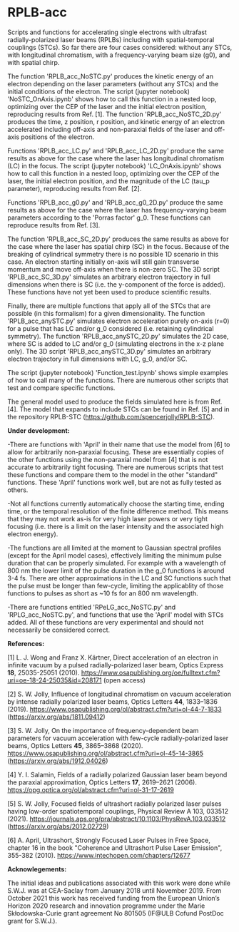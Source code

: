 # RPLB-acc
Scripts and functions for accelerating single electrons with ultrafast radially-polarized laser beams (RPLBs) including with spatial-temporal couplings (STCs). So far there are four cases considered: without any STCs, with longitudinal chromatism, with a frequency-varying beam size (g0), and with spatial chirp.

The function 'RPLB_acc_NoSTC.py' produces the kinetic energy of an electron depending on the laser parameters (without any STCs) and the initial conditions of the electron. The script (jupyter notebook) 'NoSTC_OnAxis.ipynb' shows how to call this function in a nested loop, optimizing over the CEP of the laser and the initial electron position, reproducing results from Ref. [1]. The function 'RPLB_acc_NoSTC_2D.py' produces the time, z position, r position, and kinetic energy of an electron accelerated including off-axis and non-paraxial fields of the laser and off-axis positions of the electron.

Functions 'RPLB_acc_LC.py' and 'RPLB_acc_LC_2D.py' produce the same results as above for the case where the laser has longitudinal chromatism (LC) in the focus. The script (jupyter notebook) 'LC_OnAxis.ipynb' shows how to call this function in a nested loop, optimizing over the CEP of the laser, the initial electron position, and the magnitude of the LC (tau_p parameter), reproducing results from Ref. [2].

Functions 'RPLB_acc_g0.py' and 'RPLB_acc_g0_2D.py' produce the same results as above for the case where the laser has frequency-varying beam parameters according to the 'Porras factor' g_0. These functions can reproduce results from Ref. [3].

The function 'RPLB_acc_SC_2D.py' produces the same results as above for the case where the laser has spatial chirp (SC) in the focus. Because of the breaking of cylindrical symmetry there is no possible 1D scenario in this case. An electron starting initially on-axis will still gain transverse momentum and move off-axis when there is non-zero SC. The 3D script 'RPLB_acc_SC_3D.py' simulates an arbitrary electron trajectory in full dimensions when there is SC (i.e. the y-component of the force is added). These functions have not yet been used to produce scientific results.

Finally, there are multiple functions that apply all of the STCs that are possible (in this formalism) for a given dimensionality. The function 'RPLB_acc_anySTC.py' simulates electron acceleration purely on-axis (r=0) for a pulse that has LC and/or g_0 considered (i.e. retaining cylindrical symmetry). The function 'RPLB_acc_anySTC_2D.py' simulates the 2D case, where SC is added to LC and/or g_0 (simulating electrons in the x-z plane only). The 3D script 'RPLB_acc_anySTC_3D.py' simulates an arbitrary electron trajectory in full dimensions with LC, g_0, and/or SC.

The script (jupyter notebook) 'Function_test.ipynb' shows simple examples of how to call many of the functions. There are numerous other scripts that test and compare specific functions.

The general model used to produce the fields simulated here is from Ref. [4]. The model that expands to include STCs can be found in Ref. [5] and in the repository RPLB-STC (https://github.com/spencerjolly/RPLB-STC).

<b>Under development:</b>

-There are functions with 'April' in their name that use the model from [6] to allow for arbitrarily non-paraxial focusing. These are essentially copies of the other functions using the non-paraxial model from [4] that is not accurate to arbitrarily tight focusing. There are numerous scripts that test these functions and compare them to the model in the other "standard" functions. These 'April' functions work well, but are not as fully tested as others.

-Not all functions currently automatically choose the starting time, ending time, or the temporal resolution of the finite difference method. This means that they may not work as-is for very high laser powers or very tight focusing (i.e. there is a limit on the laser intensity and the associated high electron energy).

-The functions are all limited at the moment to Gaussian spectral profiles (except for the April model cases), effectively limiting the minimum pulse duration that can be properly simulated. For example with a wavelength of 800 nm the lower limit of the pulse duration in the g_0 functions is around 3-4 fs. There are other approximations in the LC and SC functions such that the pulse must be longer than few-cycle, limiting the applicablity of those functions to pulses as short as ~10 fs for an 800 nm wavelength.

-There are functions entitled 'RPeLG_acc_NoSTC.py' and 'RPLG_acc_NoSTC.py', and functions that use the 'April' model with STCs added. All of these functions are very experimental and should not necessarily be considered correct.

<b>References:</b>

[1] L. J. Wong and Franz X. Kärtner, Direct acceleration of an electron in infinite vacuum by a pulsed radially-polarized laser beam, Optics Express <b>18</b>, 25035-25051 (2010). https://www.osapublishing.org/oe/fulltext.cfm?uri=oe-18-24-25035&id=208171 (open access)

[2] S. W. Jolly, Influence of longitudinal chromatism on vacuum acceleration by intense radially polarized laser beams, Optics Letters <b>44</b>, 1833–1836 (2019). https://www.osapublishing.org/ol/abstract.cfm?uri=ol-44-7-1833 (https://arxiv.org/abs/1811.09412)

[3] S. W. Jolly, On the importance of frequency-dependent beam parameters for vacuum acceleration with few-cycle radially-polarized laser beams, Optics Letters <b>45</b>, 3865–3868 (2020). https://www.osapublishing.org/ol/abstract.cfm?uri=ol-45-14-3865 (https://arxiv.org/abs/1912.04026)

[4] Y. I. Salamin, Fields of a radially polarized Gaussian laser beam beyond the paraxial approximation, Optics Letters <b>17</b>, 2619–2621 (2006). https://opg.optica.org/ol/abstract.cfm?uri=ol-31-17-2619

[5] S. W. Jolly, Focused fields of ultrashort radially polarized laser pulses having low-order spatiotemporal couplings, Physical Review A 103, 033512 (2021). https://journals.aps.org/pra/abstract/10.1103/PhysRevA.103.033512 (https://arxiv.org/abs/2012.02729)

[6] A. April, Ultrashort, Strongly Focused Laser Pulses in Free Space, chapter 16 in the book "Coherence and Ultrashort Pulse Laser Emission", 355-382 (2010). https://www.intechopen.com/chapters/12677

<b>Acknowlegements:</b>

The initial ideas and publications associated with this work were done while S.W.J. was at CEA-Saclay from January 2018 until November 2019. From October 2021 this work has received funding from the European Union’s Horizon 2020 research and innovation programme under the Marie Skłodowska-Curie grant agreement No 801505 (IF@ULB Cofund PostDoc grant for S.W.J.).

